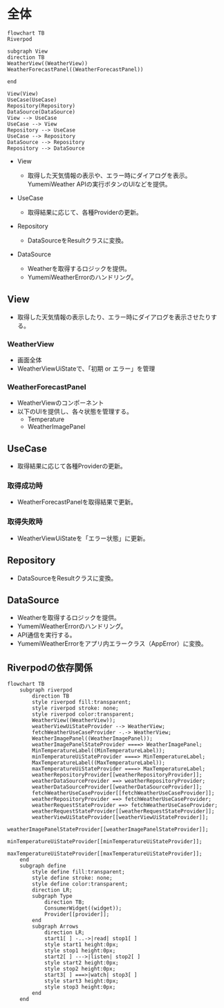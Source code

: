 # 全体
```mermaid
flowchart TB
Riverpod

subgraph View
direction TB
WeatherView((WeatherView))
WeatherForecastPanel((WeatherForecastPanel))

end

View(View)
UseCase(UseCase)
Repository(Repository)
DataSource(DataSource)
View --> UseCase
UseCase --> View
Repository --> UseCase
UseCase --> Repository
DataSource --> Repository
Repository --> DataSource
```

- View

  - 取得した天気情報の表示や、エラー時にダイアログを表示。
YumemiWeather APIの実行ボタンのUIなどを提供。

- UseCase

  - 取得結果に応じて、各種Providerの更新。

- Repository

  - DataSourceをResultクラスに変換。

- DataSource

  - Weatherを取得するロジックを提供。
  - YumemiWeatherErrorのハンドリング。

## View
- 取得した天気情報の表示したり、エラー時にダイアログを表示させたりする。
### WeatherView
- 画面全体
- WeatherViewUiStateで、「初期 or エラー」を管理
### WeatherForecastPanel
- WeatherViewのコンポーネント
- 以下のUIを提供し、各々状態を管理する。
  - Temperature
  - WeatherImagePanel

## UseCase
- 取得結果に応じて各種Providerの更新。
### 取得成功時
- WeatherForecastPanelを取得結果で更新。
### 取得失敗時
- WeatherViewUiStateを「エラー状態」に更新。
## Repository
- DataSourceをResultクラスに変換。

## DataSource
- Weatherを取得するロジックを提供。
- YumemiWeatherErrorのハンドリング。
- API通信を実行する。
- YumemiWeatherErrorをアプリ内エラークラス（AppError）に変換。

## Riverpodの依存関係
```mermaid
flowchart TB
    subgraph riverpod
        direction TB
        style riverpod fill:transparent;
        style riverpod stroke: none;
        style riverpod color:transparent;
        WeatherView((WeatherView));
        weatherViewUiStateProvider --> WeatherView;
        fetchWeatherUseCaseProvider -.-> WeatherView;
        WeatherImagePanel((WeatherImagePanel));
        weatherImagePanelStateProvider ====> WeatherImagePanel;
        MinTemperatureLabel((MinTemperatureLabel));
        minTemperatureUiStateProvider ====> MinTemperatureLabel;
        MaxTemperatureLabel((MaxTemperatureLabel));
        maxTemperatureUiStateProvider ====> MaxTemperatureLabel;
        weatherRepositoryProvider[[weatherRepositoryProvider]];
        weatherDataSourceProvider ==> weatherRepositoryProvider;
        weatherDataSourceProvider[[weatherDataSourceProvider]];
        fetchWeatherUseCaseProvider[[fetchWeatherUseCaseProvider]];
        weatherRepositoryProvider ==> fetchWeatherUseCaseProvider;
        weatherRequestStateProvider ==> fetchWeatherUseCaseProvider;
        weatherRequestStateProvider[[weatherRequestStateProvider]];
        weatherViewUiStateProvider[[weatherViewUiStateProvider]];
        weatherImagePanelStateProvider[[weatherImagePanelStateProvider]];
        minTemperatureUiStateProvider[[minTemperatureUiStateProvider]];
        maxTemperatureUiStateProvider[[maxTemperatureUiStateProvider]];
    end
    subgraph define
        style define fill:transparent;
        style define stroke: none;
        style define color:transparent;
        direction LR;
        subgraph Type
            direction TB;
            ConsumerWidget((widget));
            Provider[[provider]];
        end
        subgraph Arrows
            direction LR;
            start1[ ] -..->|read| stop1[ ]
            style start1 height:0px;
            style stop1 height:0px;
            start2[ ] --->|listen| stop2[ ]
            style start2 height:0px;
            style stop2 height:0px; 
            start3[ ] ===>|watch| stop3[ ]
            style start3 height:0px;
            style stop3 height:0px; 
        end
    end 

```